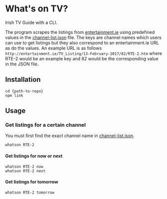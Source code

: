 # What's on TV?
Irish TV Guide with a CLI.

The program scrapes the listings from [entertainment.ie](http://entertainment.ie) using predefined values in the [channel-list.json](https://github.com/okeefj22/whats-on-tv/blob/master/channel-list.json) file. The keys are channel names which users can use to get listings but they also correspond to an entertainment.ie URL as do the values. An example URL is as follows `http://entertainment.ie/TV_Listing/13-February-2017/82/RTE-2.htm` where RTE-2 would be an example key and 82 would be the corresponding value in the JSON file.

## Installation
```
cd {path-to-repo}
npm link
```

## Usage
### Get listings for a certain channel
You must first find the exact channel name in [channel-list.json](https://github.com/okeefj22/whats-on-tv/blob/master/channel-list.json).

```
whatson RTE-2
```

#### Get listings for now or next
```
whatson RTE-2 now
whatson RTE-2 next
```

#### Get listings for tomorrow
```
whatson RTE-2 tomorrow
```
